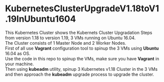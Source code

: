# KubernetesClusterUpgradeV1.18toV1.19InUbuntu1604
This Kubernetes Cluster shows the Kubernets Cluster Upgradation Steps from version 1.18 to version 1.19, 3 VMs running on Ubuntu 16.04.  
The Cluster consists of 1 Master Node and 2 Worker Nodes.  
First of all use <b>Vagrant</b> configuration tool to spinup the 3 VMs using <b>Ubuntu</b> 16.04 as OS.  
Use the code in this repo to spinup the VMs, make sure you have <b>Vagrant</b> in your machine.  
Then using <b>kubeadm</b> utility, spinup 3 Kubernetes v1.18 Cluster in the 3 VMs and then approach the <b>kubeadm</b> upgrade process to upgrade the cluster.
